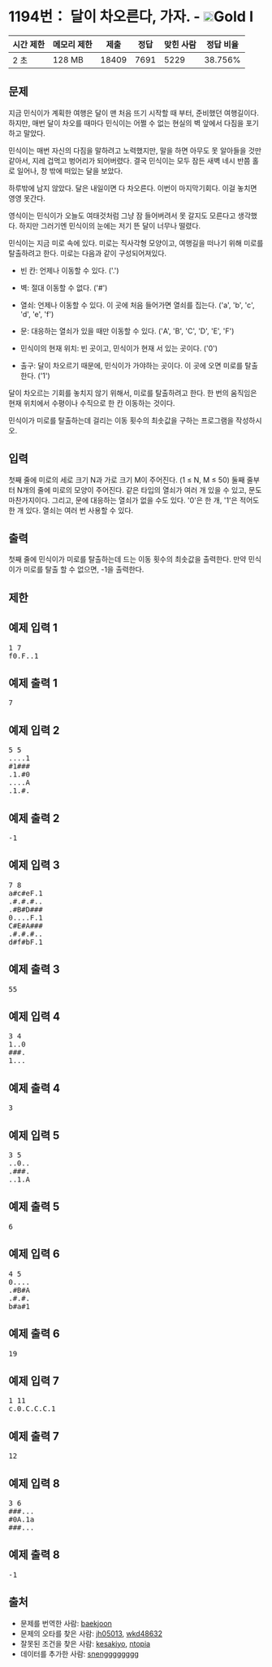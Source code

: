 # 1194번： 달이 차오른다, 가자. - <img src="https://static.solved.ac/tier_small/15.svg" style="height:20px" />Gold I


| 시간 제한 | 메모리 제한 | 제출 | 정답 | 맞힌 사람 | 정답 비율 |
| --- | --- | --- | --- | --- | --- |
| 2 초 | 128 MB | 18409 | 7691 | 5229 | 38.756% |


## 문제


지금 민식이가 계획한 여행은 달이 맨 처음 뜨기 시작할 때 부터, 준비했던 여행길이다. 하지만, 매번 달이 차오를 때마다 민식이는 어쩔 수 없는 현실의 벽 앞에서 다짐을 포기하고 말았다.

민식이는 매번 자신의 다짐을 말하려고 노력했지만, 말을 하면 아무도 못 알아들을 것만 같아서, 지레 겁먹고 벙어리가 되어버렸다. 결국 민식이는 모두 잠든 새벽 네시 반쯤 홀로 일어나, 창 밖에 떠있는 달을 보았다.

하루밖에 남지 않았다. 달은 내일이면 다 차오른다. 이번이 마지막기회다. 이걸 놓치면 영영 못간다.

영식이는 민식이가 오늘도 여태것처럼 그냥 잠 들어버려서 못 갈지도 모른다고 생각했다. 하지만 그러기엔 민식이의 눈에는 저기 뜬 달이 너무나 떨렸다.

민식이는 지금 미로 속에 있다. 미로는 직사각형 모양이고, 여행길을 떠나기 위해 미로를 탈출하려고 한다. 미로는 다음과 같이 구성되어져있다.

- 빈 칸: 언제나 이동할 수 있다. ('.')

- 벽: 절대 이동할 수 없다. ('#')

- 열쇠: 언제나 이동할 수 있다. 이 곳에 처음 들어가면 열쇠를 집는다. ('a', 'b', 'c', 'd', 'e', 'f')

- 문: 대응하는 열쇠가 있을 때만 이동할 수 있다. ('A', 'B', 'C', 'D', 'E', 'F')

- 민식이의 현재 위치: 빈 곳이고, 민식이가 현재 서 있는 곳이다. ('0')

- 출구: 달이 차오르기 때문에, 민식이가 가야하는 곳이다. 이 곳에 오면 미로를 탈출한다. ('1')


달이 차오르는 기회를 놓치지 않기 위해서, 미로를 탈출하려고 한다. 한 번의 움직임은 현재 위치에서 수평이나 수직으로 한 칸 이동하는 것이다.

민식이가 미로를 탈출하는데 걸리는 이동 횟수의 최솟값을 구하는 프로그램을 작성하시오.




## 입력


첫째 줄에 미로의 세로 크기 N과 가로 크기 M이 주어진다. (1 ≤ N, M ≤ 50) 둘째 줄부터 N개의 줄에 미로의 모양이 주어진다. 같은 타입의 열쇠가 여러 개 있을 수 있고, 문도 마찬가지이다. 그리고, 문에 대응하는 열쇠가 없을 수도 있다. '0'은 한 개, '1'은 적어도 한 개 있다. 열쇠는 여러 번 사용할 수 있다.




## 출력


첫째 줄에 민식이가 미로를 탈출하는데 드는 이동 횟수의 최솟값을 출력한다. 만약 민식이가 미로를 탈출 할 수 없으면, -1을 출력한다.




## 제한




## 예제 입력 1


<pre>1 7
f0.F..1
</pre>


## 예제 출력 1


<pre>7
</pre>




## 예제 입력 2


<pre>5 5
....1
#1###
.1.#0
....A
.1.#.
</pre>


## 예제 출력 2


<pre>-1
</pre>




## 예제 입력 3


<pre>7 8
a#c#eF.1
.#.#.#..
.#B#D###
0....F.1
C#E#A###
.#.#.#..
d#f#bF.1
</pre>


## 예제 출력 3


<pre>55
</pre>




## 예제 입력 4


<pre>3 4
1..0
###.
1...
</pre>


## 예제 출력 4


<pre>3
</pre>




## 예제 입력 5


<pre>3 5
..0..
.###.
..1.A
</pre>


## 예제 출력 5


<pre>6
</pre>




## 예제 입력 6


<pre>4 5
0....
.#B#A
.#.#.
b#a#1
</pre>


## 예제 출력 6


<pre>19
</pre>




## 예제 입력 7


<pre>1 11
c.0.C.C.C.1
</pre>


## 예제 출력 7


<pre>12
</pre>




## 예제 입력 8


<pre>3 6
###...
#0A.1a
###...
</pre>


## 예제 출력 8


<pre>-1
</pre>






## 출처


- 문제를 번역한 사람: [baekjoon](/user/baekjoon)
- 문제의 오타를 찾은 사람: [jh05013](/user/jh05013), [wkd48632](/user/wkd48632)
- 잘못된 조건을 찾은 사람: [kesakiyo](/user/kesakiyo), [ntopia](/user/ntopia)
- 데이터를 추가한 사람: [snengggggggg](/user/snengggggggg)




